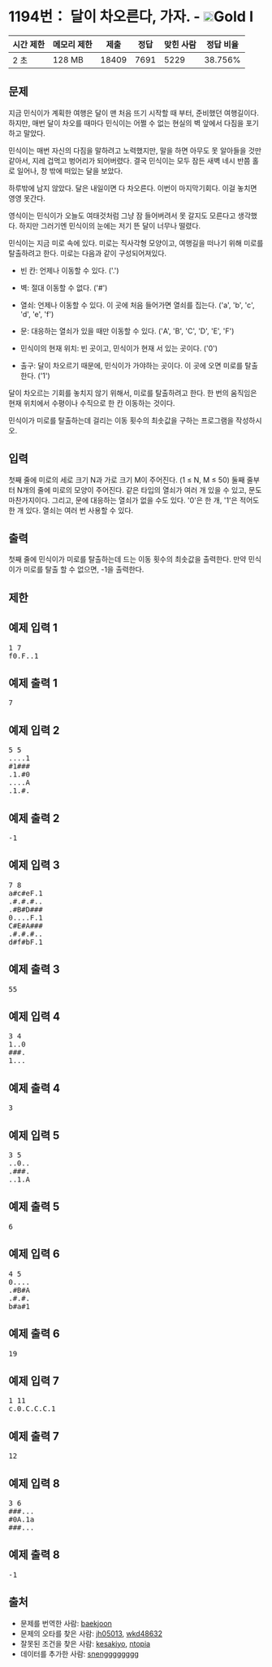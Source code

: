 # 1194번： 달이 차오른다, 가자. - <img src="https://static.solved.ac/tier_small/15.svg" style="height:20px" />Gold I


| 시간 제한 | 메모리 제한 | 제출 | 정답 | 맞힌 사람 | 정답 비율 |
| --- | --- | --- | --- | --- | --- |
| 2 초 | 128 MB | 18409 | 7691 | 5229 | 38.756% |


## 문제


지금 민식이가 계획한 여행은 달이 맨 처음 뜨기 시작할 때 부터, 준비했던 여행길이다. 하지만, 매번 달이 차오를 때마다 민식이는 어쩔 수 없는 현실의 벽 앞에서 다짐을 포기하고 말았다.

민식이는 매번 자신의 다짐을 말하려고 노력했지만, 말을 하면 아무도 못 알아들을 것만 같아서, 지레 겁먹고 벙어리가 되어버렸다. 결국 민식이는 모두 잠든 새벽 네시 반쯤 홀로 일어나, 창 밖에 떠있는 달을 보았다.

하루밖에 남지 않았다. 달은 내일이면 다 차오른다. 이번이 마지막기회다. 이걸 놓치면 영영 못간다.

영식이는 민식이가 오늘도 여태것처럼 그냥 잠 들어버려서 못 갈지도 모른다고 생각했다. 하지만 그러기엔 민식이의 눈에는 저기 뜬 달이 너무나 떨렸다.

민식이는 지금 미로 속에 있다. 미로는 직사각형 모양이고, 여행길을 떠나기 위해 미로를 탈출하려고 한다. 미로는 다음과 같이 구성되어져있다.

- 빈 칸: 언제나 이동할 수 있다. ('.')

- 벽: 절대 이동할 수 없다. ('#')

- 열쇠: 언제나 이동할 수 있다. 이 곳에 처음 들어가면 열쇠를 집는다. ('a', 'b', 'c', 'd', 'e', 'f')

- 문: 대응하는 열쇠가 있을 때만 이동할 수 있다. ('A', 'B', 'C', 'D', 'E', 'F')

- 민식이의 현재 위치: 빈 곳이고, 민식이가 현재 서 있는 곳이다. ('0')

- 출구: 달이 차오르기 때문에, 민식이가 가야하는 곳이다. 이 곳에 오면 미로를 탈출한다. ('1')


달이 차오르는 기회를 놓치지 않기 위해서, 미로를 탈출하려고 한다. 한 번의 움직임은 현재 위치에서 수평이나 수직으로 한 칸 이동하는 것이다.

민식이가 미로를 탈출하는데 걸리는 이동 횟수의 최솟값을 구하는 프로그램을 작성하시오.




## 입력


첫째 줄에 미로의 세로 크기 N과 가로 크기 M이 주어진다. (1 ≤ N, M ≤ 50) 둘째 줄부터 N개의 줄에 미로의 모양이 주어진다. 같은 타입의 열쇠가 여러 개 있을 수 있고, 문도 마찬가지이다. 그리고, 문에 대응하는 열쇠가 없을 수도 있다. '0'은 한 개, '1'은 적어도 한 개 있다. 열쇠는 여러 번 사용할 수 있다.




## 출력


첫째 줄에 민식이가 미로를 탈출하는데 드는 이동 횟수의 최솟값을 출력한다. 만약 민식이가 미로를 탈출 할 수 없으면, -1을 출력한다.




## 제한




## 예제 입력 1


<pre>1 7
f0.F..1
</pre>


## 예제 출력 1


<pre>7
</pre>




## 예제 입력 2


<pre>5 5
....1
#1###
.1.#0
....A
.1.#.
</pre>


## 예제 출력 2


<pre>-1
</pre>




## 예제 입력 3


<pre>7 8
a#c#eF.1
.#.#.#..
.#B#D###
0....F.1
C#E#A###
.#.#.#..
d#f#bF.1
</pre>


## 예제 출력 3


<pre>55
</pre>




## 예제 입력 4


<pre>3 4
1..0
###.
1...
</pre>


## 예제 출력 4


<pre>3
</pre>




## 예제 입력 5


<pre>3 5
..0..
.###.
..1.A
</pre>


## 예제 출력 5


<pre>6
</pre>




## 예제 입력 6


<pre>4 5
0....
.#B#A
.#.#.
b#a#1
</pre>


## 예제 출력 6


<pre>19
</pre>




## 예제 입력 7


<pre>1 11
c.0.C.C.C.1
</pre>


## 예제 출력 7


<pre>12
</pre>




## 예제 입력 8


<pre>3 6
###...
#0A.1a
###...
</pre>


## 예제 출력 8


<pre>-1
</pre>






## 출처


- 문제를 번역한 사람: [baekjoon](/user/baekjoon)
- 문제의 오타를 찾은 사람: [jh05013](/user/jh05013), [wkd48632](/user/wkd48632)
- 잘못된 조건을 찾은 사람: [kesakiyo](/user/kesakiyo), [ntopia](/user/ntopia)
- 데이터를 추가한 사람: [snengggggggg](/user/snengggggggg)




